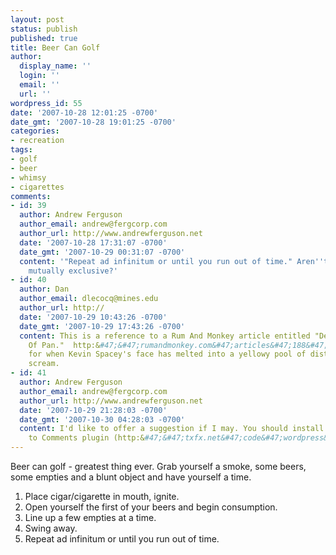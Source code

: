 ```yaml
---
layout: post
status: publish
published: true
title: Beer Can Golf
author:
  display_name: ''
  login: ''
  email: ''
  url: ''
wordpress_id: 55
date: '2007-10-28 12:01:25 -0700'
date_gmt: '2007-10-28 19:01:25 -0700'
categories:
- recreation
tags:
- golf
- beer
- whimsy
- cigarettes
comments:
- id: 39
  author: Andrew Ferguson
  author_email: andrew@fergcorp.com
  author_url: http://www.andrewferguson.net
  date: '2007-10-28 17:31:07 -0700'
  date_gmt: '2007-10-29 00:31:07 -0700'
  content: '"Repeat ad infinitum or until you run out of time." Aren''t those two
    mutually exclusive?'
- id: 40
  author: Dan
  author_email: dlecocq@mines.edu
  author_url: http://
  date: '2007-10-29 10:43:26 -0700'
  date_gmt: '2007-10-29 17:43:26 -0700'
  content: This is a reference to a Rum And Monkey article entitled "Delicious Cakes
    Of Pan."  http:&#47;&#47;rumandmonkey.com&#47;articles&#47;188&#47;  Watch out
    for when Kevin Spacey's face has melted into a yellowy pool of distorted silent
    scream.
- id: 41
  author: Andrew Ferguson
  author_email: andrew@fergcorp.com
  author_url: http://www.andrewferguson.net
  date: '2007-10-29 21:28:03 -0700'
  date_gmt: '2007-10-30 04:28:03 -0700'
  content: I'd like to offer a suggestion if I may. You should install the Subscribe
    to Comments plugin (http:&#47;&#47;txfx.net&#47;code&#47;wordpress&#47;subscribe-to-comments&#47;).
---
```

Beer can golf - greatest thing ever.  Grab yourself a smoke, some beers, some empties and a blunt object and have yourself a time.

1. Place cigar/cigarette in mouth, ignite.
2. Open yourself the first of your beers and begin consumption.
3. Line up a few empties at a time.
4. Swing away.
5. Repeat ad infinitum or until you run out of time.
